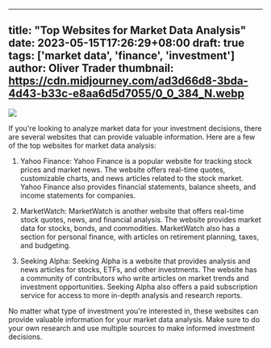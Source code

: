 
---
title: "Top Websites for Market Data Analysis"
date: 2023-05-15T17:26:29+08:00
draft: true
tags: ['market data', 'finance', 'investment']
author: Oliver Trader
thumbnail: https://cdn.midjourney.com/ad3d66d8-3bda-4d43-b33c-e8aa6d5d7055/0_0_384_N.webp
---

![](https://cdn.midjourney.com/ad3d66d8-3bda-4d43-b33c-e8aa6d5d7055/0_0.webp)



If you're looking to analyze market data for your investment decisions, there are several websites that can provide valuable information. Here are a few of the top websites for market data analysis:

1. Yahoo Finance: Yahoo Finance is a popular website for tracking stock prices and market news. The website offers real-time quotes, customizable charts, and news articles related to the stock market. Yahoo Finance also provides financial statements, balance sheets, and income statements for companies.

2. MarketWatch: MarketWatch is another website that offers real-time stock quotes, news, and financial analysis. The website provides market data for stocks, bonds, and commodities. MarketWatch also has a section for personal finance, with articles on retirement planning, taxes, and budgeting.

3. Seeking Alpha: Seeking Alpha is a website that provides analysis and news articles for stocks, ETFs, and other investments. The website has a community of contributors who write articles on market trends and investment opportunities. Seeking Alpha also offers a paid subscription service for access to more in-depth analysis and research reports.

No matter what type of investment you're interested in, these websites can provide valuable information for your market data analysis. Make sure to do your own research and use multiple sources to make informed investment decisions.



        